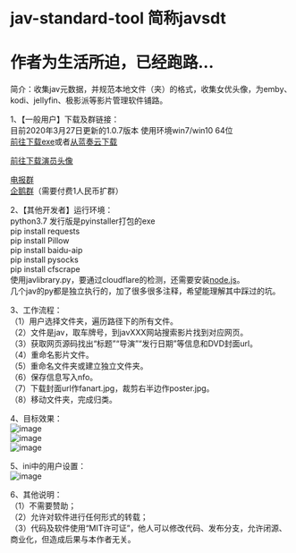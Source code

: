 # jav-standard-tool 简称javsdt
# 作者为生活所迫，已经跑路...
简介：收集jav元数据，并规范本地文件（夹）的格式，收集女优头像，为emby、kodi、jellyfin、极影派等影片管理软件铺路。  

  
1、【一般用户】下载及群链接：  
目前2020年3月27日更新的1.0.7版本  使用环境win7/win10 64位  
[前往下载exe](https://github.com/junerain123/javsdt/releases/tag/V1.0.7)或者[从蓝奏云下载](https://www.lanzous.com/iapi0dg)  
  
[前往下载演员头像](https://github.com/junerain123/javsdt/releases/tag/女优头像)   
  
[电报群](https://t.me/javsdtool)  
[企鹅群](https://jq.qq.com/?_wv=1027&k=5CbWOpV)（需要付费1人民币扩群）  
  
2、【其他开发者】运行环境：  
    python3.7 发行版是pyinstaller打包的exe  
   pip install requests  
   pip install Pillow  
   pip install baidu-aip  
   pip install pysocks  
   pip install cfscrape  
   使用javlibrary.py，要通过cloudflare的检测，还需要安装[node.js](https://nodejs.org/zh-cn/)。  
    几个jav的py都是独立执行的，加了很多很多注释，希望能理解其中踩过的坑。  
  
3、工作流程：  
    （1）用户选择文件夹，遍历路径下的所有文件。  
    （2）文件是jav，取车牌号，到javXXX网站搜索影片找到对应网页。  
    （3）获取网页源码找出“标题”“导演”“发行日期”等信息和DVD封面url。  
    （4）重命名影片文件。  
    （5）重命名文件夹或建立独立文件夹。  
    （6）保存信息写入nfo。   
    （7）下载封面url作fanart.jpg，裁剪右半边作poster.jpg。   
    （8）移动文件夹，完成归类。  
  
4、目标效果：  
![image](https://github.com/junerain123/Collect-Info-and-Fanart-for-JAV-/blob/master/images/1_files_origin.png)  
![image](https://github.com/junerain123/Collect-Info-and-Fanart-for-JAV-/blob/master/images/2.png)  
![image](https://github.com/junerain123/Collect-Info-and-Fanart-for-JAV-/blob/master/images/3.jpg)  
  
5、ini中的用户设置：  
![image](https://github.com/junerain123/Collect-Info-and-Fanart-for-JAV-/blob/master/images/4.PNG)  
  
6、其他说明：  
（1）不需要赞助；  
（2）允许对软件进行任何形式的转载；  
（3）代码及软件使用“MIT许可证”，他人可以修改代码、发布分支，允许闭源、商业化，但造成后果与本作者无关。  
